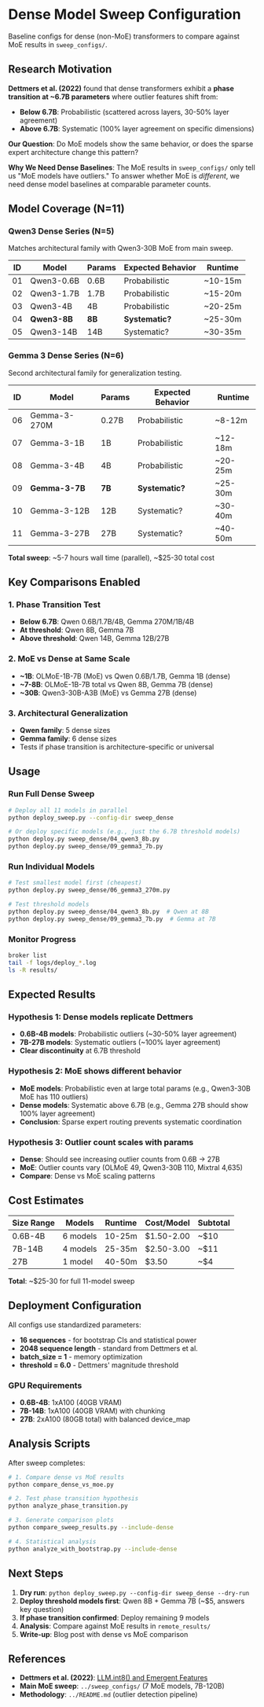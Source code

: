 # Dense Model Sweep Configuration

Baseline configs for dense (non-MoE) transformers to compare against MoE results in `sweep_configs/`.

## Research Motivation

**Dettmers et al. (2022)** found that dense transformers exhibit a **phase transition at ~6.7B parameters** where outlier features shift from:
- **Below 6.7B**: Probabilistic (scattered across layers, 30-50% layer agreement)
- **Above 6.7B**: Systematic (100% layer agreement on specific dimensions)

**Our Question**: Do MoE models show the same behavior, or does the sparse expert architecture change this pattern?

**Why We Need Dense Baselines**: The MoE results in `sweep_configs/` only tell us "MoE models have outliers." To answer whether MoE is *different*, we need dense model baselines at comparable parameter counts.

## Model Coverage (N=11)

### Qwen3 Dense Series (N=5)
Matches architectural family with Qwen3-30B MoE from main sweep.

| ID | Model | Params | Expected Behavior | Runtime |
|----|-------|--------|-------------------|---------|
| 01 | Qwen3-0.6B | 0.6B | Probabilistic | ~10-15m |
| 02 | Qwen3-1.7B | 1.7B | Probabilistic | ~15-20m |
| 03 | Qwen3-4B | 4B | Probabilistic | ~20-25m |
| 04 | **Qwen3-8B** | **8B** | **Systematic?** | ~25-30m |
| 05 | Qwen3-14B | 14B | Systematic? | ~30-35m |

### Gemma 3 Dense Series (N=6)
Second architectural family for generalization testing.

| ID | Model | Params | Expected Behavior | Runtime |
|----|-------|--------|-------------------|---------|
| 06 | Gemma-3-270M | 0.27B | Probabilistic | ~8-12m |
| 07 | Gemma-3-1B | 1B | Probabilistic | ~12-18m |
| 08 | Gemma-3-4B | 4B | Probabilistic | ~20-25m |
| 09 | **Gemma-3-7B** | **7B** | **Systematic?** | ~25-30m |
| 10 | Gemma-3-12B | 12B | Systematic? | ~30-40m |
| 11 | Gemma-3-27B | 27B | Systematic? | ~40-50m |

**Total sweep**: ~5-7 hours wall time (parallel), ~$25-30 total cost

## Key Comparisons Enabled

### 1. Phase Transition Test
- **Below 6.7B**: Qwen 0.6B/1.7B/4B, Gemma 270M/1B/4B
- **At threshold**: Qwen 8B, Gemma 7B
- **Above threshold**: Qwen 14B, Gemma 12B/27B

### 2. MoE vs Dense at Same Scale
- **~1B**: OLMoE-1B-7B (MoE) vs Qwen 0.6B/1.7B, Gemma 1B (dense)
- **~7-8B**: OLMoE-1B-7B total vs Qwen 8B, Gemma 7B (dense)
- **~30B**: Qwen3-30B-A3B (MoE) vs Gemma 27B (dense)

### 3. Architectural Generalization
- **Qwen family**: 5 dense sizes
- **Gemma family**: 6 dense sizes
- Tests if phase transition is architecture-specific or universal

## Usage

### Run Full Dense Sweep
```bash
# Deploy all 11 models in parallel
python deploy_sweep.py --config-dir sweep_dense

# Or deploy specific models (e.g., just the 6.7B threshold models)
python deploy.py sweep_dense/04_qwen3_8b.py
python deploy.py sweep_dense/09_gemma3_7b.py
```

### Run Individual Models
```bash
# Test smallest model first (cheapest)
python deploy.py sweep_dense/06_gemma3_270m.py

# Test threshold models
python deploy.py sweep_dense/04_qwen3_8b.py  # Qwen at 8B
python deploy.py sweep_dense/09_gemma3_7b.py  # Gemma at 7B
```

### Monitor Progress
```bash
broker list
tail -f logs/deploy_*.log
ls -R results/
```

## Expected Results

### Hypothesis 1: Dense models replicate Dettmers
- **0.6B-4B models**: Probabilistic outliers (~30-50% layer agreement)
- **7B-27B models**: Systematic outliers (~100% layer agreement)
- **Clear discontinuity** at 6.7B threshold

### Hypothesis 2: MoE shows different behavior
- **MoE models**: Probabilistic even at large total params (e.g., Qwen3-30B MoE has 110 outliers)
- **Dense models**: Systematic above 6.7B (e.g., Gemma 27B should show 100% layer agreement)
- **Conclusion**: Sparse expert routing prevents systematic coordination

### Hypothesis 3: Outlier count scales with params
- **Dense**: Should see increasing outlier counts from 0.6B → 27B
- **MoE**: Outlier counts vary (OLMoE 49, Qwen3-30B 110, Mixtral 4,635)
- **Compare**: Dense vs MoE scaling patterns

## Cost Estimates

| Size Range | Models | Runtime | Cost/Model | Subtotal |
|------------|--------|---------|------------|----------|
| 0.6B-4B | 6 models | 10-25m | $1.50-2.00 | ~$10 |
| 7B-14B | 4 models | 25-35m | $2.50-3.00 | ~$11 |
| 27B | 1 model | 40-50m | $3.50 | ~$4 |

**Total**: ~$25-30 for full 11-model sweep

## Deployment Configuration

All configs use standardized parameters:
- **16 sequences** - for bootstrap CIs and statistical power
- **2048 sequence length** - standard from Dettmers et al.
- **batch_size = 1** - memory optimization
- **threshold = 6.0** - Dettmers' magnitude threshold

### GPU Requirements
- **0.6B-4B**: 1xA100 (40GB VRAM)
- **7B-14B**: 1xA100 (40GB VRAM) with chunking
- **27B**: 2xA100 (80GB total) with balanced device_map

## Analysis Scripts

After sweep completes:

```bash
# 1. Compare dense vs MoE results
python compare_dense_vs_moe.py

# 2. Test phase transition hypothesis
python analyze_phase_transition.py

# 3. Generate comparison plots
python compare_sweep_results.py --include-dense

# 4. Statistical analysis
python analyze_with_bootstrap.py --include-dense
```

## Next Steps

1. **Dry run**: `python deploy_sweep.py --config-dir sweep_dense --dry-run`
2. **Deploy threshold models first**: Qwen 8B + Gemma 7B (~$5, answers key question)
3. **If phase transition confirmed**: Deploy remaining 9 models
4. **Analysis**: Compare against MoE results in `remote_results/`
5. **Write-up**: Blog post with dense vs MoE comparison

## References

- **Dettmers et al. (2022)**: [LLM.int8() and Emergent Features](https://timdettmers.com/2022/08/17/llm-int8-and-emergent-features/)
- **Main MoE sweep**: `../sweep_configs/` (7 MoE models, 7B-120B)
- **Methodology**: `../README.md` (outlier detection pipeline)
